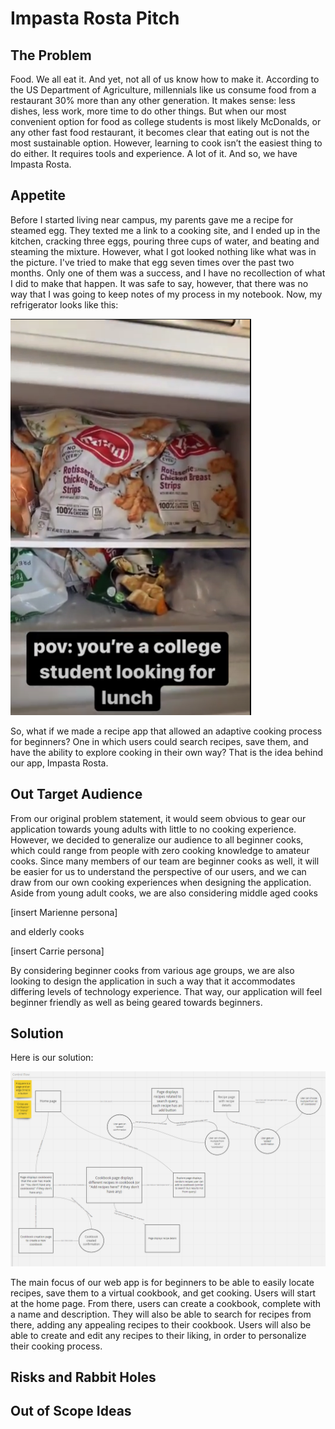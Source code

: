 # Impasta Rosta Pitch

## The Problem

Food. We all eat it. And yet, not all of us know how to make it. According to the US Department of Agriculture, millennials like us consume food from a restaurant 30% more than any other generation. It makes sense: less dishes, less work, more time to do other things. But when our most convenient option for food as college students is most likely McDonalds, or any other fast food restaurant, it becomes clear that eating out is not the most sustainable option. However, learning to cook isn’t the easiest thing to do either. It requires tools and experience. A lot of it. And so, we have Impasta Rosta.

## Appetite

Before I started living near campus, my parents gave me a recipe for steamed egg. They texted me a link to a cooking site, and I ended up in the kitchen, cracking three eggs, pouring three cups of water, and beating and steaming the mixture. However, what I got looked nothing like what was in the picture. I've tried to make that egg seven times over the past two months. Only one of them was a success, and I have no recollection of what I did to make that happen. It was safe to say, however, that there was no way that I was going to keep notes of my process in my notebook. Now, my refrigerator looks like this:

![A whole lot of chicken](frozenfood.PNG)

So, what if we made a recipe app that allowed an adaptive cooking process for beginners? One in which users could search recipes, save them, and have the ability to explore cooking in their own way? That is the idea behind our app, Impasta Rosta.

## Out Target Audience

From our original problem statement, it would seem obvious to gear our application towards young adults with little to no cooking experience. However, we decided to generalize our audience to all beginner cooks, which could range from people with zero cooking knowledge to amateur cooks. Since many members of our team are beginner cooks as well, it will be easier for us to understand the perspective of our users, and we can draw from our own cooking experiences when designing the application. Aside from young adult cooks, we are also considering middle aged cooks

[insert Marienne persona]

and elderly cooks

[insert Carrie persona]

By considering beginner cooks from various age groups, we are also looking to design the application in such a way that it accommodates differing levels of technology experience. That way, our application will feel beginner friendly as well as being geared towards beginners.

## Solution

Here is our solution:

![control flow diagram](control-flow.PNG)

The main focus of our web app is for beginners to be able to easily locate recipes, save them to a virtual cookbook, and get cooking. Users will start at the home page. From there, users can create a cookbook, complete with a name and description. They will also be able to search for recipes from there, adding any appealing recipes to their cookbook. Users will also be able to create and edit any recipes to their liking, in order to personalize their cooking process.

## Risks and Rabbit Holes

## Out of Scope Ideas
